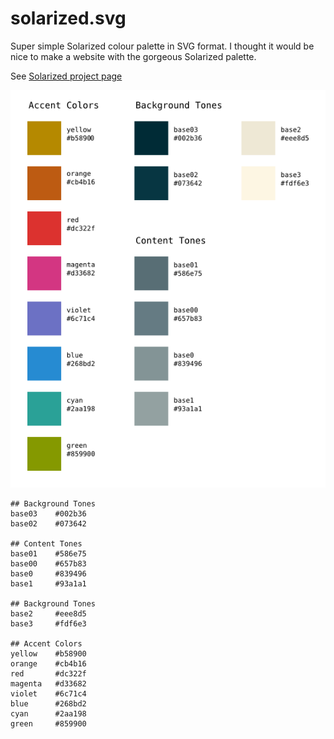 # solarized.svg

Super simple Solarized colour palette in SVG format. I thought it would be nice to make a website with the gorgeous Solarized palette.

See [Solarized project page](https://github.com/altercation/solarized)

![Solarized color palettes](./solarized.png)

```
## Background Tones
base03    #002b36
base02    #073642

## Content Tones
base01    #586e75
base00    #657b83
base0     #839496
base1     #93a1a1

## Background Tones
base2     #eee8d5
base3     #fdf6e3

## Accent Colors
yellow    #b58900
orange    #cb4b16
red       #dc322f
magenta   #d33682
violet    #6c71c4
blue      #268bd2
cyan      #2aa198
green     #859900
```
